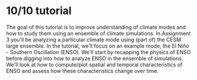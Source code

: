 # 10/10 tutorial

The goal of this tutorial is to improve understanding of climate modes and how to study them using an ensemble of climate simulations. In Assignment 3 you'll be analyzing a particular climate mode using (part of) the CESM large ensemble. In the tutorial, we'll focus on an example mode, the El Niño - Southern Oscillation (ENSO). We'll start by recapping the physics of ENSO before digging into *how* to analyze ENSO in the ensemble of simulations. We'll look at how to compute/plot spatial and temporal characteristics of ENSO and assess how these characteristics change over time.


```{tableofcontents}
```
